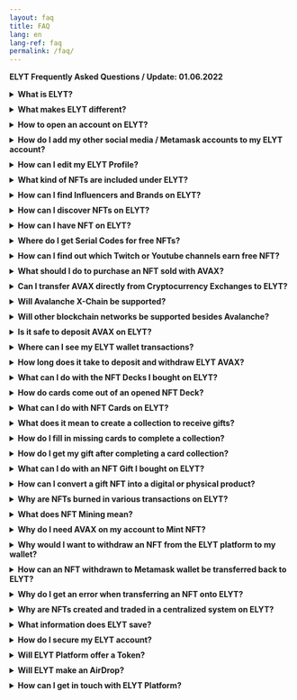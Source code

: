 ```yaml
---
layout: faq
title: FAQ
lang: en
lang-ref: faq
permalink: /faq/
---
```

<style>
      details {
    margin-bottom: 10px;
}
</style>
**ELYT Frequently Asked Questions / Update: 01.06.2022**

<details>
  <summary><b>What is ELYT?</b></summary> 
ELYT is a new generation of earning, customer loyalty and marketing platform. ELYT creates a connection between Influencer, Users and Brands. ELYT utilizes some Web3 technologies with a  unique approach and uses NFTs.
</details>

<details>
  <summary><b>What makes ELYT different?</b></summary>
With a distinctive business model, ELYT solves the problem of a falling floor price of NFTs. In addition, ELYT allows any user to create a profile account without requiring a cryptocurrency wallet. Users can acquire NFTs and conduct transactions on ELYT. This innovative method, ELYT, builds a bridge between Web2 and Web3.
</details>
  
<details>
  <summary><b>How to open an account on ELYT?</b></summary>
There are multiple ways to open an ELYT account. You can connect to ELYT with one of your recent accounts, such as Twitter, Twitch, Telegram, Facebook, Discord, your email address, or your mobile phone number. You can also connect to ELYT with your [Metamask](https://metamask.io) account and create a profile.
</details>

<details>
  <summary><b>How do I add my other social media / Metamask accounts to my ELYT account?</b></summary>
After creating your ELYT account with any option, you can define your other accounts by using the [My Social Accounts] (https://elyt.net/profile/social-accounts) section at the bottom of your account management page.
</details>

<details>
  <summary><b>How can I edit my ELYT Profile?</b></summary>
After logging into your ELYT account, you can define your account details by using the [Profile](https://elyt.net/profile/me) section at the bottom of your account management page.
</details>

<details>
  <summary><b>What kind of NFTs are included under ELYT?</b></summary>
Apart from its own NFTs, ELYT offers you many different NFT options by working with Influencers and Brands.

Those NFT options are divided into three basic categories: Decks, Cards, and Gifts.

The decks contain various cards and gifts can be bought with the collections created with these cards.
</details>

<details>
  <summary><b>How can I find Influencers and Brands on ELYT?</b></summary>
You can access all Influencers and Brands on the platform from the [Influencers] (https://elyt.net/influencers) option in the ELYT main menu.
</details>

<details>
  <summary><b>How can I discover NFTs on ELYT?</b></summary>
You can explore all NFTs on the platform with the [Explore](https://elyt.net/explore) option in the ELYT main menu.
</details>

<details>
  <summary><b>How can I have NFT on ELYT?</b></summary>
There are various methods to have NFT on ELYT;
- Follow various Twitch channels to get free decks
- Subscribe to various Twitch channels to get free decks
- Subscribing to various Youtube channels to get free decks
- Use Serial Codes to get free decks
- Pay with AVAX to buy decks
</details>

<details>
  <summary><b>Where do I get Serial Codes for free NFTs?</b></summary>
Serial Codes are distributed at a variety of events, live broadcasts, and via various platforms.
</details>

<details>
  <summary><b>How can I find out which Twitch or Youtube channels earn free NFT?</b></summary>
In the Explore section under ELYT, you can view all relevant free NFTs on ELYT by ticking Free NFTs in the left hand filter or directly using [this link](https://elyt.net/explore?free=true).
</details>

<details>
  <summary><b>What should I do to purchase an NFT sold with AVAX?</b></summary>
You must enter the [My Wallet](https://elyt.net/profile/wallet) section under your ELYT Profile page. Here you can deposit AVAX to your account on the platform with two different options.
- By transferring directly if you have linked your Metamask account
- By sending from any Avalanche C-Chain address with the deposit option.
</details>

<details>
  <summary><b>Can I transfer AVAX directly from Cryptocurrency Exchanges to ELYT?</b></summary>
Yes, you can. However, you should make sure that the cryptocurrency exchange you will send to has Avalanche C-Chain support. ELYT currently does not allow AVAX transfers via Avalanche X-Chain.
</details>

<details>
  <summary><b>Will Avalanche X-Chain be supported?</b></summary>
Currently, Avalanche X-Chain is not supported. In the future, this option can be evaluated and implemented considering user demands.
</details>

<details>
  <summary><b>Will other blockchain networks be supported besides Avalanche?</b></summary>
Yes, integration with different blockchain networks will be provided in the future.
</details>

<details>
  <summary><b>Is it safe to deposit AVAX on ELYT?</b></summary>
The infrastructure of ELYT has been designed professionally and has passed numerous audits. The hot and cold wallet structure of ELYT has been meticulously designed, and 85 percent of the assets in ELYT wallets are protected on the cold wallets. Users can deposit and withdraw AVAX at any time to their ELYT wallet.
</details>

<details>
  <summary><b>Where can I see my ELYT wallet transactions?</b></summary>
You can see all your wallet activities by entering the [My Logs] (https://elyt.net/profile/logs) section under your ELYT Profile page.
</details>

<details>
  <summary><b>How long does it take to deposit and withdraw ELYT AVAX?</b></summary>
ELYT AVAX deposits and withdrawals take less than a minute.
</details>

<details>
  <summary><b>What can I do with the NFT Decks I bought on ELYT?</b></summary>
All digital assets on ELYT are designed in NFT standard. For an NFT Package you have purchased;
- You can get the cards inside your NFT Deck by opening it.
- You can transfer your NFT Deck to another address on the ELYT platform.
- You can list your NFT Deck for sale with AVAX
- You Can Mint Your NFT Deck
</details>

<details>
  <summary><b>How do cards come out of an opened NFT Deck?</b></summary>
Each NFT Deck on ELYT has a distinct structure. An opened NFT Deck is burned (removed from the system), but all cards that come out of it are identified as a new NFTs for the user. These cards can have varying rarities and properties.
</details>

<details>
  <summary><b>What can I do with NFT Cards on ELYT?</b></summary>
All digital assets on ELYT are designed in NFT standard. For an NFT Card you have;
- You can transfer your NFT Card to another address on the ELYT platform.
- You can list your NFT Card for sale with AVAX
- You Can Mint Your NFT Card
- You can use your NFT Card to create a collection to buy a gift?
</details>

<details>
  <summary><b>What does it mean to create a collection to receive gifts?</b></summary>
Many gift options are offered to users on ELYT. To receive these gifts, ELYT users need to create a collection with various cards. On each gift page, users are shown which cards they need to receive that gift and how many of those cards they have.
</details>

<details>
  <summary><b>How do I fill in missing cards to complete a collection?</b></summary>
When you click on one of the missing cards, you will be taken to the card's detail page. This page lists decks that contain that card. You can purchase these decks using the options provided, and you can try to find this card by opening the decks. Remember that not every card is included in every deck; the cards are classified based on their rarity levels, and the likelihood of which cards will emerge from a deck is displayed on the relevant deck page.

ELYT users can also complete a collection by purchasing missing cards from other users who have the same card.

ELYT users can also obtain cards by creating a general purchase order for a missing card and having one of the users holding that card respond to this offer. ELYT functions as an NFT exchange thanks to this feature.
</details>

<details>
  <summary><b>How do I get my gift after completing a card collection?</b></summary>
If you have completed the collection required to receive a gift, you will be notified on the relevant gift page that you have fulfilled the necessary conditions to receive that gift, and you can then request that gift. When this is done, the Gift is identified as an NFT to the user, and the NFT Cards issued to receive the Gift are destroyed (completely removed from the system).
</details>

<details>
  <summary><b>What can I do with an NFT Gift I bought on ELYT?</b></summary>
All digital assets on ELYT are designed in NFT standard. For an NFT Gift you have;
- You can convert your NFT Gift into a digital or physical gift.
- You can transfer your NFT Gift to another address on the ELYT platform.
- You can list your NFT Gift for sale with AVAX
- You Can Mint Your NFT Gift
</details>

<details>
  <summary><b>How can I convert a gift NFT into a digital or physical product?</b></summary>
A Gift NFT is burned (completely removed from the system) as soon as it is used (Redeem), and the person using that Gift NFT is presented with a unique code and description text. The user can reach his digital or physical gift with the code he has by following the instructions given to him.
</details>

<details>
  <summary><b>Why are NFTs burned in various transactions on ELYT?</b></summary>
ELYT provides a viable business model for NFTs. The limited number of NFTs will be reduced by burning them after they have served their purpose. As the total volume decreases, we anticipate that this approach will increase the value of the remaining NFTs.
</details>

<details>
  <summary><b>What does NFT Mining mean?</b></summary>
ELYT NFTs are created in NFT standards but securely stored on a centralized structure. Users must perform Mining in order to migrate an NFT to the blockchain network. To mint, your Metamask wallet must be connected to the ELYT platform and your ELYT wallet balance must be at least 0.1 AVAX. The corresponding NFT is created on the Avalanche Blockchain network after minting and can be withdrawn to your Metamask wallet.
</details>

<details>
  <summary><b>Why do I need AVAX on my account to Mint NFT?</b></summary>
For on-chain transactions, ELYT currently utilizes the Avalanche Blockchain Network. Every transaction that occurs here has a cost. As a result, an NFT Mining transaction incurs a fee of 0.01 AVAX, which is deducted from the account of the user who is minting the NFT.
</details>

<details>
  <summary><b>Why would I want to withdraw an NFT from the ELYT platform to my wallet?</b></summary>
Because of the nature of the blockchain ecosystem, a user has complete control over his or her NFT. ELYT protects and stores NFTs for users, but the user is free to take this liability. Following the minting process, he/she can withdraw any NFTs to his/her Metamask wallet and perform any transactions on his/her wallet.
</details>

<details>
  <summary><b>How can an NFT withdrawn to Metamask wallet be transferred back to ELYT?</b></summary>
If you are connected to ELYT with the Metamask wallet containing the relevant NFT, you can go to that NFT's page and load it back to ELYT from the section showing the NFTs you own.
</details>

<details>
  <summary><b>Why do I get an error when transferring an NFT onto ELYT?</b></summary>
On ELYT, NFT transfers are only possible between addresses on the system. If the recipient address to which you want to transfer NFT does not belong to an ELYT account, the transfer will fail. To send NFT to addresses other than ELYT, first mint the relevant NFT, withdraw it to your Metamask wallet, and then send it using the traditional method.
</details>

<details>
  <summary><b>Why are NFTs created and traded in a centralized system on ELYT?</b></summary>
Millions of people have never used blockchain applications or have a cryptocurrency wallet. ELYT makes it possible for those users to have NFTs in the simplest way possible. However, in order to accomplish this, ELYT infrastructure must function in a custodial manner. Furthermore, ELYT allows all of its users to mint their NFTs and freely move them off the platform.
</details>

<details>
  <summary><b>What information does ELYT save?</b></summary>
ELYT stores the information you share on your profile page and information about your transactions on the platform. You can access detailed information in our User and Confidentiality Agreements.
</details>

<details>
  <summary><b>How do I secure my ELYT account?</b></summary>
You should ensure that you have complete control over your social media accounts, e-mail , mobile phone number and Metamask account. For NFT and AVAX withdrawals, ELYT uses two-factor authentication (2FA), but if your social media accounts or Metamask wallet account that you use to connect to ELYT are compromised in any way, malicious people may gain access to your ELYT account. Similarly, if malicious individuals gain access to your 2FA methods, they will be able to withdraw your assets from the platform. Users are responsible for safeguarding their accounts and 2FA tools.
</details>

<details>
  <summary><b>Will ELYT Platform offer a Token?</b></summary>
In the future, we will share details about the ELYT Token structure, economy and utilization. 
</details>


<details>
  <summary><b>Will ELYT make an AirDrop?</b></summary>
Why not? If we were you, we would create a complete profile and try to do as many transactions as possible ;)
</details>


<details>
  <summary><b>How can I get in touch with ELYT Platform?</b></summary>
You can contact us with the forms at the footer section of our site, and share your questions, suggestions and problems with us.
</details>



